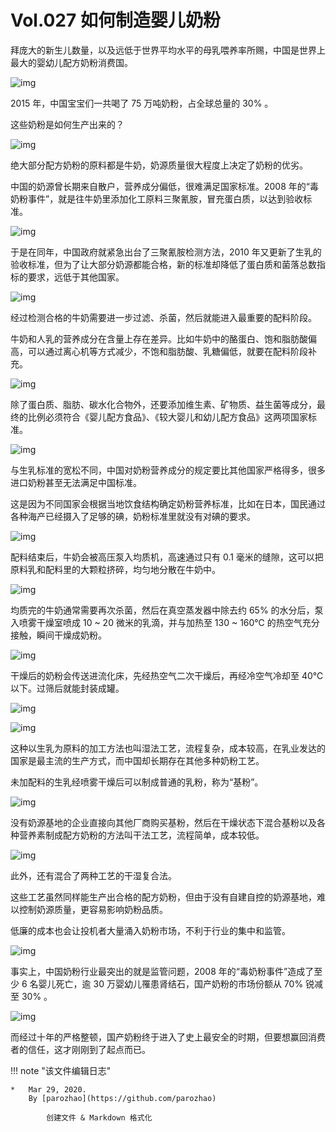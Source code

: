 # Vol.027 如何制造婴儿奶粉

拜庞大的新生儿数量，以及远低于世界平均水平的母乳喂养率所赐，中国是世界上最大的婴幼儿配方奶粉消费国。

![img](https://mmbiz.qpic.cn/mmbiz_gif/U6yRaDu1NaYRibXM5HVLFgAhMceSzZuQyYghSocIkpw61II4TuzuqAVNXFvz6ia3GA13ssvLvE4cVxJuPO4aevgg/640?wx_fmt=gif&tp=webp&wxfrom=5&wx_lazy=1)

2015 年，中国宝宝们一共喝了 75 万吨奶粉，占全球总量的 30% 。

这些奶粉是如何生产出来的？

![img](https://mmbiz.qpic.cn/mmbiz_gif/U6yRaDu1NaYRibXM5HVLFgAhMceSzZuQycMQAeicwpMmibh4zbHqOYwPj2Tru1087EBnepicY31xIfYsiaLDFQmPnibg/640?wx_fmt=gif&tp=webp&wxfrom=5&wx_lazy=1)

绝大部分配方奶粉的原料都是牛奶，奶源质量很大程度上决定了奶粉的优劣。

中国的奶源曾长期来自散户，营养成分偏低，很难满足国家标准。2008 年的“毒奶粉事件”，就是往牛奶里添加化工原料三聚氰胺，冒充蛋白质，以达到验收标准。

![img](https://mmbiz.qpic.cn/mmbiz_gif/U6yRaDu1NaYRibXM5HVLFgAhMceSzZuQyQGPZugKmiaViaCMo1mjdjQkJ18JuboNziaK1eDj703aDqyV0FAnMJbFdQ/640?wx_fmt=gif&tp=webp&wxfrom=5&wx_lazy=1)

于是在同年，中国政府就紧急出台了三聚氰胺检测方法，2010 年又更新了生乳的验收标准，但为了让大部分奶源都能合格，新的标准却降低了蛋白质和菌落总数指标的要求，远低于其他国家。

![img](https://mmbiz.qpic.cn/mmbiz_gif/U6yRaDu1NaYRibXM5HVLFgAhMceSzZuQyZJwWenZBDNwsq5gEPqKJV299hPV13rGCpia14GJMS1VhnM3KONOibqoA/640?wx_fmt=gif&tp=webp&wxfrom=5&wx_lazy=1)

经过检测合格的牛奶需要进一步过滤、杀菌，然后就能进入最重要的配料阶段。

牛奶和人乳的营养成分在含量上存在差异。比如牛奶中的酪蛋白、饱和脂肪酸偏高，可以通过离心机等方式减少，不饱和脂肪酸、乳糖偏低，就要在配料阶段补充。

![img](https://mmbiz.qpic.cn/mmbiz_gif/U6yRaDu1NaYRibXM5HVLFgAhMceSzZuQy7cp816pPAU0oQ5Ta6w7MUEJgHQCgJU4RbvXG4wwBw1FZyOWX27UOyw/640?wx_fmt=gif&tp=webp&wxfrom=5&wx_lazy=1)

除了蛋白质、脂肪、碳水化合物外，还要添加维生素、矿物质、益生菌等成分，最终的比例必须符合《婴儿配方食品》、《较大婴儿和幼儿配方食品》这两项国家标准。

![img](https://mmbiz.qpic.cn/mmbiz_gif/U6yRaDu1NaYRibXM5HVLFgAhMceSzZuQyTfbav0W330DzNkGvSIwMfrRCxN3zDaqV7uGcvCKp0tj1eu4Q13hpdw/640?wx_fmt=gif&tp=webp&wxfrom=5&wx_lazy=1)

与生乳标准的宽松不同，中国对奶粉营养成分的规定要比其他国家严格得多，很多进口奶粉甚至无法满足中国标准。

这是因为不同国家会根据当地饮食结构确定奶粉营养标准，比如在日本，国民通过各种海产已经摄入了足够的碘，奶粉标准里就没有对碘的要求。

![img](https://mmbiz.qpic.cn/mmbiz_gif/U6yRaDu1NaYRibXM5HVLFgAhMceSzZuQy0ISrx2TebWIK53zicG7WBtbTIZSgt6LvwK75VmwIy7vfKnwCPiajWNmw/640?wx_fmt=gif&tp=webp&wxfrom=5&wx_lazy=1)

配料结束后，牛奶会被高压泵入均质机，高速通过只有 0.1 毫米的缝隙，这可以把原料乳和配料里的大颗粒挤碎，均匀地分散在牛奶中。

![img](https://mmbiz.qpic.cn/mmbiz_gif/U6yRaDu1NaYRibXM5HVLFgAhMceSzZuQy97yMBYJ7d4tBsnjUuYofU49VO8WknV3XUJSdibyFBViaoA0gPC54vvqQ/640?wx_fmt=gif&tp=webp&wxfrom=5&wx_lazy=1)

均质完的牛奶通常需要再次杀菌，然后在真空蒸发器中除去约 65% 的水分后，泵入喷雾干燥室喷成 10 ~ 20 微米的乳滴，并与加热至 130 ~ 160℃ 的热空气充分接触，瞬间干燥成奶粉。

![img](https://mmbiz.qpic.cn/mmbiz_gif/U6yRaDu1NaYRibXM5HVLFgAhMceSzZuQy86KibnF2OlliaVYibXiasCVa7iauryhUk1kC1pxeMPgJlDKNmN1qmCBicD0A/640?wx_fmt=gif&tp=webp&wxfrom=5&wx_lazy=1)

干燥后的奶粉会传送进流化床，先经热空气二次干燥后，再经冷空气冷却至 40℃ 以下。过筛后就能封装成罐。

![img](https://mmbiz.qpic.cn/mmbiz_gif/U6yRaDu1NaYRibXM5HVLFgAhMceSzZuQyeWRfn0ooLH0UN3NZf4dialKTnpOIl35TPOImcExq227REbj36vhAcxg/640?wx_fmt=gif&tp=webp&wxfrom=5&wx_lazy=1)

![img](https://mmbiz.qpic.cn/mmbiz_gif/U6yRaDu1NaYRibXM5HVLFgAhMceSzZuQyY8EATGbOsfFwbJFV6wwBiaM68ermcy2qHloGWQdVvOTu5TarOoSPz6g/640?wx_fmt=gif&tp=webp&wxfrom=5&wx_lazy=1)

这种以生乳为原料的加工方法也叫湿法工艺，流程复杂，成本较高，在乳业发达的国家是最主流的生产方式，而中国却长期存在其他多种奶粉工艺。

未加配料的生乳经喷雾干燥后可以制成普通的乳粉，称为“基粉”。

![img](https://mmbiz.qpic.cn/mmbiz_gif/U6yRaDu1NaYRibXM5HVLFgAhMceSzZuQyjicV9b2nB8Gvdd6icNd9qd4cQEvtuxftabxU2GhxicZKTrmyNHmBkXwBA/640?wx_fmt=gif&tp=webp&wxfrom=5&wx_lazy=1)

没有奶源基地的企业直接向其他厂商购买基粉，然后在干燥状态下混合基粉以及各种营养素制成配方奶粉的方法叫干法工艺，流程简单，成本较低。

![img](https://mmbiz.qpic.cn/mmbiz_gif/U6yRaDu1NaYRibXM5HVLFgAhMceSzZuQyWDiaZqCJkkUMkDL1V3U1WaxTvCfAr289iag5qSPPicMoz1RgeVyLMYunw/640?wx_fmt=gif&tp=webp&wxfrom=5&wx_lazy=1)

此外，还有混合了两种工艺的干湿复合法。

这些工艺虽然同样能生产出合格的配方奶粉，但由于没有自建自控的奶源基地，难以控制奶源质量，更容易影响奶粉品质。

低廉的成本也会让投机者大量涌入奶粉市场，不利于行业的集中和监管。

![img](https://mmbiz.qpic.cn/mmbiz_gif/U6yRaDu1NaYRibXM5HVLFgAhMceSzZuQyTDMmsSmdeD2iayVtNS0MfvVibTKj7eYpAI6oJ8KxCou6NXb8YRDOwp6A/640?wx_fmt=gif&tp=webp&wxfrom=5&wx_lazy=1)

事实上，中国奶粉行业最突出的就是监管问题，2008 年的“毒奶粉事件”造成了至少 6 名婴儿死亡，逾 30 万婴幼儿罹患肾结石，国产奶粉的市场份额从 70% 锐减至 30% 。

![img](https://mmbiz.qpic.cn/mmbiz_gif/U6yRaDu1NaYRibXM5HVLFgAhMceSzZuQyhbwPtqL0wdY9SSzbXicmX1I1s9qxd3QDibGs54ibr7UsXrwaYiaYQPHRPg/640?wx_fmt=gif&tp=webp&wxfrom=5&wx_lazy=1)

而经过十年的严格整顿，国产奶粉终于进入了史上最安全的时期，但要想赢回消费者的信任，这才刚刚到了起点而已。

!!! note "该文件编辑日志"

	* 	Mar 29, 2020.
		By [parozhao](https://github.com/parozhao)
	
			创建文件 & Markdown 格式化
